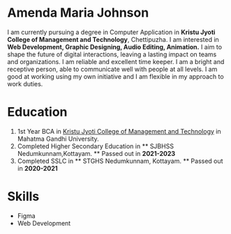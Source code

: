 # Amenda Maria Johnson
I am currently pursuing a degree in Computer Application in **Kristu Jyoti College of Management and Technology**, Chettipuzha. I am interested in **Web Development, Graphic Designing, Audio Editing, Animation.** I aim to shape the future of digital interactions, leaving a lasting impact on teams and organizations. I am reliable and excellent time keeper. I am a bright and receptive person, able to communicate well with people at all levels. I am good at working using my own initiative and I am flexible in my approach to work duties.
# Education
1. 1st Year BCA in [Kristu Jyoti College of Management and Technology](https://kjcmt.ac.in/) in Mahatma Gandhi University. 
2. Completed Higher Secondary Education in ** SJBHSS Nedumkunnam,Kottayam. ** Passed out in **2021-2023**
3. Completed SSLC in ** STGHS Nedumkunnam, Kottayam. ** Passed out in **2020-2021**
# Skills
- Figma
- Web Development
